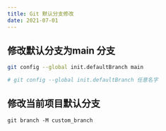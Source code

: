 ```yaml
---
title: Git 默认分支修改
date: 2021-07-01
---
```


## 修改默认分支为main 分支
```sh
git config --global init.defaultBranch main

# git config --global init.defaultBranch 任意名字
```

## 修改当前项目默认分支
```
git branch -M custom_branch
```

